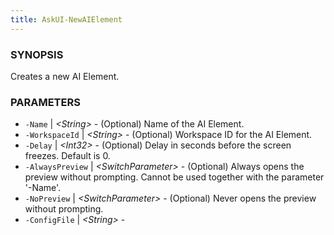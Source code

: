 ```yaml
---
title: AskUI-NewAIElement
---
```



### SYNOPSIS

Creates a new AI Element.

### PARAMETERS

- `-Name` | _&lt;String&gt;_ - (Optional) Name of the AI Element. 
- `-WorkspaceId` | _&lt;String&gt;_ - (Optional) Workspace ID for the AI Element. 
- `-Delay` | _&lt;Int32&gt;_ - (Optional) Delay in seconds before the screen freezes. Default is 0. 
- `-AlwaysPreview` | _&lt;SwitchParameter&gt;_ - (Optional) Always opens the preview without prompting. Cannot be used together with the parameter '-Name'. 
- `-NoPreview` | _&lt;SwitchParameter&gt;_ - (Optional) Never opens the preview without prompting. 
- `-ConfigFile` | _&lt;String&gt;_ - 

